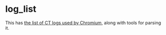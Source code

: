 <!-- SPDX-License-Identifier: Apache-2.0 -->
# log_list

This has [the list of CT logs used by Chromium](https://source.chromium.org/chromium/chromium/src/+/main:components/certificate_transparency/data/log_list.json), along with tools for parsing it.
